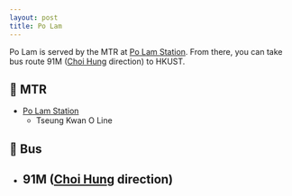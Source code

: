 ```yaml
---
layout: post
title: Po Lam
---
```


Po Lam is served by the MTR at [Po Lam Station](https://en.wikipedia.org/wiki/Po_Lam_station). From there, you can take bus route 91M ([Choi Hung](Choi_Hung.md) direction) to HKUST.

## 🚉 MTR

- [Po Lam Station](https://en.wikipedia.org/wiki/Po_Lam_station)
    - Tseung Kwan O Line

## 🚌 Bus
- 91M ([Choi Hung](Choi_Hung.md) direction)
    - 